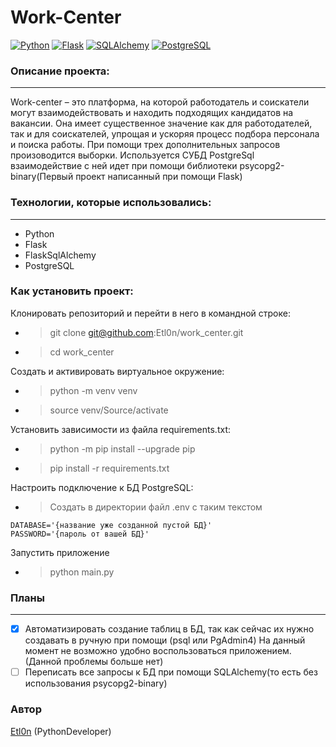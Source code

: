 # Work-Center
[![Python](https://img.shields.io/badge/-Python-090909?style=for-the-badge&logo=Python)](https://www.python.org/)
[![Flask](https://img.shields.io/badge/Flask-090909?style=for-the-badge&logo=flask)](https://flask.palletsprojects.com/)
[![SQLAlchemy](https://img.shields.io/badge/-SQLAlhemy-090909?style=for-the-badge&logo=SQLAlhemy)](https://flask-sqlalchemy.palletsprojects.com/en/latest/)
[![PostgreSQL](https://img.shields.io/badge/-PostgreSQL-090909?style=for-the-badge&logo=PostgreSQL)](https://www.postgresql.org/)
### Описание проекта:
---
Work-center – это платформа, на которой работодатель и соискатели могут взаимодействовать и находить подходящих кандидатов на вакансии. Она имеет существенное значение как для работодателей, так и для соискателей, упрощая и ускоряя процесс подбора персонала и поиска работы. При помощи трех дополнительных запросов произоводится выборки. Используется СУБД PostgreSql взаимодействие с ней идет при помощи библиотеки psycopg2-binary(Первый проект написанный при помощи Flask)

### Технологии, которые использовались:
---
- Python
- Flask
- FlaskSqlAlchemy
- PostgreSQL

### Как установить проект:
Клонировать репозиторий и перейти в него в командной строке:

- > git clone git@github.com:Etl0n/work_center.git
- > cd work_center

Cоздать и активировать виртуальное окружение:

- > python -m venv venv
- > source venv/Source/activate

Установить зависимости из файла requirements.txt:

- > python -m pip install --upgrade pip
- > pip install -r requirements.txt

Настроить подключение к БД PostgreSQL:

- > Создать в директории файл .env c таким текстом
```
DATABASE='{название уже созданной пустой БД}'
PASSWORD='{пароль от вашей БД}'
``` 
Запустить приложение

- > python main.py

### Планы
---
- [x] Автоматизировать создание таблиц в БД, так как сейчас их нужно создавать в ручную при помощи (psql или PgAdmin4)
На данный момент не возможно удобно воспользоваться приложением.(Данной проблемы больше нет)
- [ ] Переписать все запросы к БД при помощи SQLAlchemy(то есть без использования psycopg2-binary)

### Автор
[Etl0n](https://github.com/Etl0n) (PythonDeveloper)
